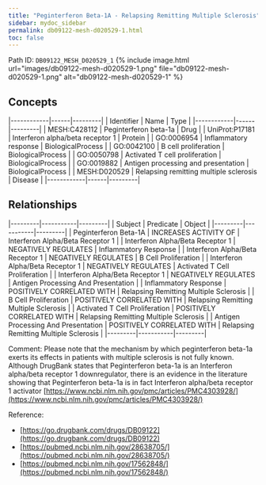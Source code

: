 ```yaml
---
title: "Peginterferon Beta-1A - Relapsing Remitting Multiple Sclerosis"
sidebar: mydoc_sidebar
permalink: db09122-mesh-d020529-1.html
toc: false 
---
```



Path ID: `DB09122_MESH_D020529_1`
{% include image.html url="images/db09122-mesh-d020529-1.png" file="db09122-mesh-d020529-1.png" alt="db09122-mesh-d020529-1" %}

## Concepts

|------------|------|---------|
| Identifier | Name | Type    |
|------------|------|---------|
| MESH:C428112 | Peginterferon beta-1a | Drug |
| UniProt:P17181 | Interferon alpha/beta receptor 1 | Protein |
| GO:0006954 | Inflammatory response | BiologicalProcess |
| GO:0042100 | B cell proliferation | BiologicalProcess |
| GO:0050798 | Activated T cell proliferation | BiologicalProcess |
| GO:0019882 | Antigen processing and presentation | BiologicalProcess |
| MESH:D020529 | Relapsing remitting multiple sclerosis | Disease |
|------------|------|---------|

## Relationships

|---------|-----------|---------|
| Subject | Predicate | Object  |
|---------|-----------|---------|
| Peginterferon Beta-1A | INCREASES ACTIVITY OF | Interferon Alpha/Beta Receptor 1 |
| Interferon Alpha/Beta Receptor 1 | NEGATIVELY REGULATES | Inflammatory Response |
| Interferon Alpha/Beta Receptor 1 | NEGATIVELY REGULATES | B Cell Proliferation |
| Interferon Alpha/Beta Receptor 1 | NEGATIVELY REGULATES | Activated T Cell Proliferation |
| Interferon Alpha/Beta Receptor 1 | NEGATIVELY REGULATES | Antigen Processing And Presentation |
| Inflammatory Response | POSITIVELY CORRELATED WITH | Relapsing Remitting Multiple Sclerosis |
| B Cell Proliferation | POSITIVELY CORRELATED WITH | Relapsing Remitting Multiple Sclerosis |
| Activated T Cell Proliferation | POSITIVELY CORRELATED WITH | Relapsing Remitting Multiple Sclerosis |
| Antigen Processing And Presentation | POSITIVELY CORRELATED WITH | Relapsing Remitting Multiple Sclerosis |
|---------|-----------|---------|

Comment: Please note that the mechanism by which peginterferon beta-1a exerts its effects in patients with multiple sclerosis is not fully known. Although DrugBank states that Peginterferon beta-1a is an Interferon alpha/beta receptor 1 downregulator, there is an evidence in the literature showing that Peginterferon beta-1a is in fact Interferon alpha/beta receptor 1 activator [https://www.ncbi.nlm.nih.gov/pmc/articles/PMC4303928/](https://www.ncbi.nlm.nih.gov/pmc/articles/PMC4303928/)

Reference: 
  - [https://go.drugbank.com/drugs/DB09122](https://go.drugbank.com/drugs/DB09122)
  - [https://pubmed.ncbi.nlm.nih.gov/28638705/](https://pubmed.ncbi.nlm.nih.gov/28638705/)
  - [https://pubmed.ncbi.nlm.nih.gov/17562848/](https://pubmed.ncbi.nlm.nih.gov/17562848/)
